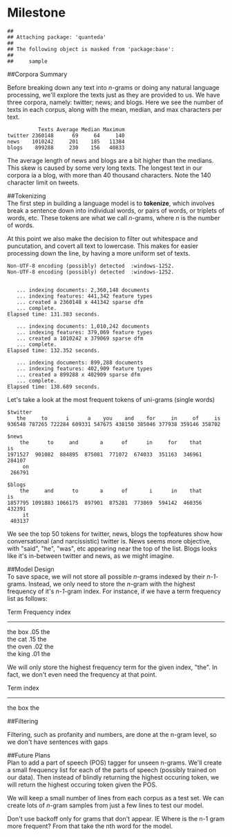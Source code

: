# Milestone


```
## 
## Attaching package: 'quanteda'
## 
## The following object is masked from 'package:base':
## 
##     sample
```

##Corpora Summary  


Before breaking down any text into *n*-grams or doing any natural language processing, we'll 
explore the texts just as they are provided to us. We have three corpora, namely: twitter; news; and
blogs. Here we see the number of texts in each corpus, along with the mean, median, and max 
characters per text.  


```
          Texts Average Median Maximum
twitter 2360148      69     64     140
news    1010242     201    185   11384
blogs    899288     230    156   40833
```

The average length of news and blogs are a bit higher than the medians. This skew is caused by some 
very long texts. The longest text in our corpora ia a blog, with more than 40 thousand characters. 
Note the 140 character limit on tweets.  

##Tokenizing  
The first step in building a language model is to **tokenize**, which involves break a sentence 
down into individual words, or pairs of words, or triplets of words, etc. These tokens are what we 
call *n*-grams, where *n* is the number of words. 

At this point we also make the decision to filter out whitespace and puncutation, and covert all 
text to lowercase. This makes for easier processing down the line, by having a more uniform set of 
texts. 


```
Non-UTF-8 encoding (possibly) detected  :windows-1252.
Non-UTF-8 encoding (possibly) detected  :windows-1252.
```

```

   ... indexing documents: 2,360,148 documents
   ... indexing features: 441,342 feature types
   ... created a 2360148 x 441342 sparse dfm
   ... complete. 
Elapsed time: 131.383 seconds.

   ... indexing documents: 1,010,242 documents
   ... indexing features: 379,069 feature types
   ... created a 1010242 x 379069 sparse dfm
   ... complete. 
Elapsed time: 132.352 seconds.

   ... indexing documents: 899,288 documents
   ... indexing features: 402,909 feature types
   ... created a 899288 x 402909 sparse dfm
   ... complete. 
Elapsed time: 138.689 seconds.
```

Let's take a look at the most frequent tokens of uni-grams (single words)


```
$twitter
   the     to      i      a    you    and    for     in     of     is 
936548 787265 722284 609331 547675 438150 385046 377938 359146 358702 

$news
    the      to     and       a      of      in     for    that      is 
1971527  901082  884895  875081  771072  674033  351163  346961  284107 
     on 
 266791 

$blogs
    the     and      to       a      of       i      in    that      is 
1857795 1091883 1066175  897901  875281  773869  594142  460356  432391 
     it 
 403137 
```

We see the top 50 tokens for twitter, news, blogs the topfeatures show how conversational (and
narcissistic) twitter is. News seems more objective, with "said", "he", "was", etc appearing near
the top of the list. Blogs looks like it's in-between twitter and news, as we might imagine.


##Model Design  
To save space, we will not store all possible *n*-grams indexed by their *n-1*-grams. Instead, we 
only need to store the *n*-gram with the highest frequency of it's *n-1*-gram index. For instance, 
if we have a term frequency list as follows:  

Term    Frequency    index
------- ---------- --------
the box  .05        the  
the cat  .15        the  
the oven  .02       the  
the king  .01       the  

We will only store the highest frequency term for the given index, "the". In fact, we don't even
need the frequency at that point.  

Term     index
-------  --------
the box  the  


##Filtering  

Filtering, such as profanity and numbers, are done at the n-gram level, so we don't have sentences
with gaps


##Future Plans  
Plan to add a part of speech (POS) tagger for unseen n-grams. We'll create a small frequency list 
for each of the parts of speech (possibly trained on our data). Then instead of blindly returning 
the highest occuring token, we will return the highest occuring token given the POS.  

We will keep a small number of lines from each corpus as a test set. We can create lots of *n*-gram
samples from just a few lines to test our model.  

Don't use backoff only for grams that don't appear. IE Where is the n-1 gram more frequent? From 
that take the nth word for the model.  
